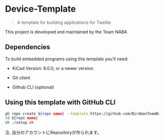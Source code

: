 # Device-Template

> A template for building applications for Twelite

This project is developed and maintained by the Team NABA

## Dependencies

To build embedded programs using this template you'll need:

- KiCad Version: 8.0.0, or a newer version.

- Git client

- Github CLI (optional)

## Using this template with GitHub CLI

```sh
gh repo create ${repo name} --template https://github.com/BirdmanTeamNaba/Device-Template -c
cd ${repo name}
sh ./setup.sh
```

注. 自分のアカウントにRepositoryが作られます。
